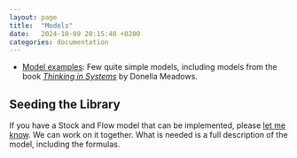 ```yaml
---
layout: page
title:  "Models"
date:   2024-10-09 20:15:40 +0200
categories: documentation
---
```


- [Model examples](https://github.com/OpenPoiesis/poietic-examples): Few quite simple
  models, including models from the book [_Thinking in Systems_](https://www.goodreads.com/book/show/3828902-thinking-in-systems)
  by Donella Meadows.

## Seeding the Library

If you have a Stock and Flow model that can be implemented, please
[let me know](email:stefan.urbanek@gmail.com).
We can work on it together. What is needed is a full description of the model,
including the formulas.
